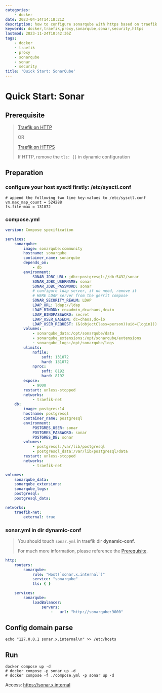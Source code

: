 ```yaml
---
categories:
    - docker
date: 2023-04-14T14:18:21Z
description: how to configure sonarqube with https based on traefik
keywords: docker,traefik,proxy,sonarqube,sonar,security,https
lastmod: 2023-11-24T10:42:36Z
tags:
    - docker
    - traefik
    - proxy
    - sonarqube
    - sonar
    - security
title: 'Quick Start: SonarQube'
---
```




# Quick Start: Sonar

## Prerequisite

> [Traefik on HTTP](https://blog.caoyu.info/quick-start-1-traefik.html)
>
> OR
>
> [Traefik on HTTPS](https://blog.caoyu.info/quick-start-1-1-traefik-ssl.html)
>
> If HTTP, remove the `tls: {}` in dynamic configuration

## Preparation

### configure your host sysctl firstly: /etc/sysctl.conf

```shell
# append the following two line key-values to /etc/sysctl.conf
vm.max_map_count = 524288
fs.file-max = 131072
```

### compose.yml

```yaml
version: Compose specification

services:
    sonarqube:
        image: sonarqube:community
        hostname: sonarqube
        container_name: sonarqube
        depends_on:
            - db
        environment:
            SONAR_JDBC_URL: jdbc:postgresql://db:5432/sonar
            SONAR_JDBC_USERNAME: sonar
            SONAR_JDBC_PASSWORD: sonar
            # configure ldap server, if no need, remove it
            # HERE LDAP server from the gerrit compose
            SONAR_SECURITY_REALM: LDAP
            LDAP_URL: ldap://ldap
            LDAP_BINDDN: cn=admin,dc=chaos,dc=io
            LDAP_BINDPASSWORD: secret
            LDAP_USER_BASEDN: dc=chaos,dc=io
            LDAP_USER_REQUEST: (&(objectClass=person)(uid={login}))
        volumes:
            - sonarqube_data:/opt/sonarqube/data
            - sonarqube_extensions:/opt/sonarqube/extensions
            - sonarqube_logs:/opt/sonarqube/logs
        ulimits:
            nofile:
                soft: 131072
                hard: 131072
            nproc:
                soft: 8192
                hard: 8192
        expose:
            - 9000
        restart: unless-stopped
        networks:
            - traefik-net
    db:
        image: postgres:14
        hostname: postgresql
        container_name: postgresql
        environment:
            POSTGRES_USER: sonar
            POSTGRES_PASSWORD: sonar
            POSTGRES_DB: sonar
        volumes:
            - postgresql:/var/lib/postgresql
            - postgresql_data:/var/lib/postgresql/data
        restart: unless-stopped
        networks:
            - traefik-net

volumes:
    sonarqube_data:
    sonarqube_extensions:
    sonarqube_logs:
    postgresql:
    postgresql_data:

networks:
    traefik-net:
        external: true

```

### sonar.yml in dir dynamic-conf

> You should touch `sonar.yml` in traefik dir **dynamic-conf**.
>
> For much more information, please reference the [Prerequisite](#Prerequisite).

```yaml
http:
    routers:
        sonarqube:
            rule: "Host(`sonar.x.internal`)"
            service: "sonarqube"
            tls: { }

    services:
        sonarqube:
            loadBalancer:
                servers:
                    -   url: "http://sonarqube:9000"

```

## Config domain parse

```shell
echo "127.0.0.1 sonar.x.internal\n" >> /etc/hosts
```

## Run

```shell
docker compose up -d
# docker compose -p sonar up -d
# docker compose -f ./compose.yml -p sonar up -d
```

Access: <https://sonar.x.internal>

